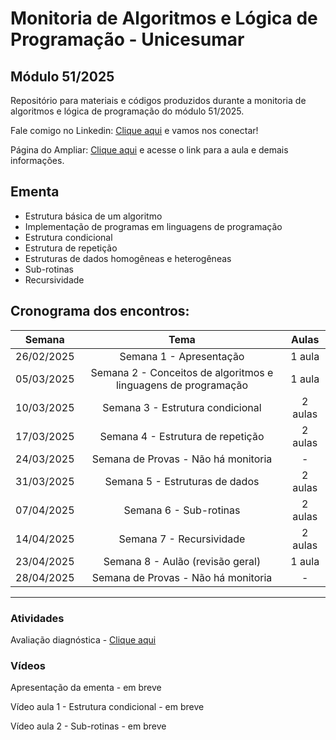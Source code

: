 # Monitoria de Algoritmos e Lógica de Programação - Unicesumar

## Módulo 51/2025

Repositório para materiais e códigos produzidos durante a monitoria de algoritmos e lógica de programação do módulo 51/2025.

Fale comigo no Linkedin: [Clique aqui](https://www.linkedin.com/in/dhiuly-soares/) e vamos nos conectar!

Página do Ampliar: [Clique aqui](https://sites.google.com/view/programa-ampliar/2025/tecnologia-512025/algoritmos-e-l%C3%B3gica-de-programa%C3%A7%C3%A3o?authuser=0) e acesse o link para a aula e demais informações.
<h2>Ementa</h2>

 - Estrutura básica de um algoritmo
 - Implementação de programas em linguagens de programação
 - Estrutura condicional
 - Estrutura de repetição
 - Estruturas de dados homogêneas e heterogêneas
 - Sub-rotinas
 - Recursividade

<h2>Cronograma dos encontros:</h2>

| Semana      | Tema                                        | Aulas  |
|:----------:|:----------------------------------------------:|:------:|
| 26/02/2025 | Semana 1 - Apresentação                   | 1 aula |
| 05/03/2025 | Semana 2 - Conceitos de algoritmos e linguagens de programação             | 1 aula|
| 10/03/2025 | Semana 3 - Estrutura condicional             |2 aulas |
| 17/03/2025 | Semana 4 - Estrutura de repetição             |2 aulas |
| 24/03/2025 | Semana de Provas - Não há monitoria            |-       |
| 31/03/2025 | Semana 5 - Estruturas de dados               |2 aulas |
| 07/04/2025 | Semana 6 - Sub-rotinas                       |2 aulas |
| 14/04/2025 | Semana 7 - Recursividade                                    |2 aulas |
| 23/04/2025 | Semana 8 - Aulão (revisão geral)               |1 aula  |
| 28/04/2025 | Semana de Provas - Não há monitoria            |-       |
---

<h3>Atividades</h3>


Avaliação diagnóstica - [Clique aqui](https://forms.gle/cAgxy2edCYAH5xEm8) 


<h3>Vídeos</h3>

Apresentação da ementa - em breve

Vídeo aula 1 - Estrutura condicional - em breve

Vídeo aula 2 - Sub-rotinas - em breve
